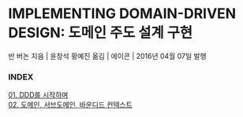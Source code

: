 # IMPLEMENTING DOMAIN-DRIVEN DESIGN: 도메인 주도 설계 구현

반 버논 지음 | 윤창석 황예진 옮김 | 에이콘 | 2016년 04월 07일 발행

### INDEX

[01. DDD를 시작하며](https://github.com/oh29oh29/read-and-learn/tree/master/books/implementing-ddd/Chapter01.md)  
[02. 도메인, 서브도메인, 바운디드 컨텍스트](https://github.com/oh29oh29/read-and-learn/tree/master/books/implementing-ddd/Chapter02.md)  